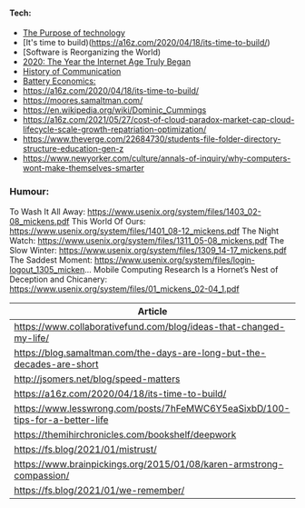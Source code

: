 
#### Tech: 
- [The Purpose of technology](https://balajis.com/the-purpose-of-technology/)
- [It's time to build)(https://a16z.com/2020/04/18/its-time-to-build/)
- [Software is Reorganizing the World)
- [2020: The Year the Internet Age Truly Began](https://www.pairagraph.com/dialogue/5e569e6fbc944e998c79502820c3b0c9/1)
- [History of Communication](https://eager.io/blog/communication-pre-internet/)
- [Battery Economics:](https://fullstackeconomics.com/untitled-2/)
- https://a16z.com/2020/04/18/its-time-to-build/
- https://moores.samaltman.com/
- https://en.wikipedia.org/wiki/Dominic_Cummings 
- https://a16z.com/2021/05/27/cost-of-cloud-paradox-market-cap-cloud-lifecycle-scale-growth-repatriation-optimization/
- https://www.theverge.com/22684730/students-file-folder-directory-structure-education-gen-z
- https://www.newyorker.com/culture/annals-of-inquiry/why-computers-wont-make-themselves-smarter





### Humour: 

To Wash It All Away: https://www.usenix.org/system/files/1403_02-08_mickens.pdf 
This World Of Ours: https://www.usenix.org/system/files/1401_08-12_mickens.pdf 
The Night Watch: https://www.usenix.org/system/files/1311_05-08_mickens.pdf
The Slow Winter: https://www.usenix.org/system/files/1309_14-17_mickens.pdf
The Saddest Moment: https://www.usenix.org/system/files/login-logout_1305_micken...
Mobile Computing Research Is a Hornet’s Nest of Deception and Chicanery: https://www.usenix.org/system/files/01_mickens_02-04_1.pdf


| Article                                                                      |
| ---------------------------------------------------------------------------- |
| https://www.collaborativefund.com/blog/ideas-that-changed-my-life/           |
| https://blog.samaltman.com/the-days-are-long-but-the-decades-are-short       |
| http://jsomers.net/blog/speed-matters                                        |
| https://a16z.com/2020/04/18/its-time-to-build/                               |
| https://www.lesswrong.com/posts/7hFeMWC6Y5eaSixbD/100-tips-for-a-better-life |
| https://themihirchronicles.com/bookshelf/deepwork                            |
| https://fs.blog/2021/01/mistrust/                                            |
| https://www.brainpickings.org/2015/01/08/karen-armstrong-compassion/         |
| https://fs.blog/2021/01/we-remember/                                         |



